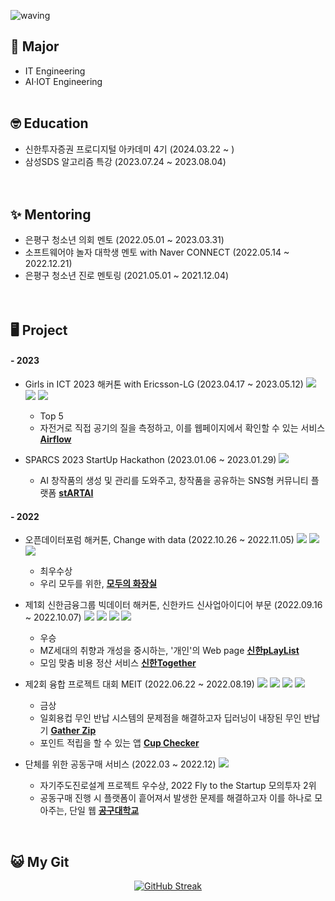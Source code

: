 <!--
**Jueunkim429/Jueunkim429** is a ✨ _special_ ✨ repository because its `README.md` (this file) appears on your GitHub profile.

Here are some ideas to get you started:

- 🔭 I’m currently working on ...
- 🌱 I’m currently learning ...
- 👯 I’m looking to collaborate on ...
- 🤔 I’m looking for help with ...
- 💬 Ask me about ...
- 📫 How to reach me: ...
- 😄 Pronouns: ...
- ⚡ Fun fact: ...
-->

![waving](https://capsule-render.vercel.app/api?type=waving&color=8FAADC&height=250&fontAlign=70&fontAlignY=45&text=Jueun%20Kim&fontSize=90&fontColor=ffffffff)

## 🏫 Major
- IT Engineering 
- AI·IOT Engineering
<br><br>

## 🤓 Education
- 신한투자증권 프로디지털 아카데미 4기 (2024.03.22 ~ )
- 삼성SDS 알고리즘 특강 (2023.07.24 ~ 2023.08.04)
<br><br><br>

## ✨ Mentoring
- 은평구 청소년 의회 멘토 (2022.05.01 ~ 2023.03.31)
- 소프트웨어야 놀자 대학생 멘토 with Naver CONNECT (2022.05.14 ~ 2022.12.21)
- 은평구 청소년 진로 멘토링 (2021.05.01 ~ 2021.12.04)
<br><br><br>

## 🖥️ Project
#### - 2023
- Girls in ICT 2023 해커톤 with Ericsson-LG (2023.04.17 ~ 2023.05.12) <img src="https://img.shields.io/badge/React-61DAFB?style=flat-square&logo=React&logoColor=black"> <img src="https://img.shields.io/badge/Raspberrypi-A22846?style=flat-square&logo=raspberrypi&logoColor=white"> <img src="https://img.shields.io/badge/Python-3776AB?style=flat-square&logo=Python&logoColor=white" > 
  - Top 5
  - 자전거로 직접 공기의 질을 측정하고, 이를 웹페이지에서 확인할 수 있는 서비스 <b>[Airflow](https://airflow-ericssonlg.netlify.app/)</b>

- SPARCS 2023 StartUp Hackathon (2023.01.06 ~ 2023.01.29) <img src="https://img.shields.io/badge/React-61DAFB?style=flat-square&logo=React&logoColor=black"> 
  - AI 창작품의 생성 및 관리를 도와주고, 창작품을 공유하는 SNS형 커뮤니티 플랫폼 <b>[stARTAI](https://github.com/SPARCS-2023-StartUp-Hackathon-3/team-T-repo)</b>

#### - 2022
- 오픈데이터포럼 해커톤, Change with data (2022.10.26 ~ 2022.11.05) <img src="https://img.shields.io/badge/jupyter-F37626?style=flat-square&logo=jupyter&logoColor=white"> <img src="https://img.shields.io/badge/Python-3776AB?style=flat-square&logo=Python&logoColor=white" > <img src="https://img.shields.io/badge/Figma-black?style=flat-square&logo=Figma&logoColor=white">
  - 최우수상
  - 우리 모두를 위한, <b>[모두의 화장실](https://github.com/Jueunkim429/MODU)</b><br>
  
- 제1회 신한금융그룹 빅데이터 해커톤, 신한카드 신사업아이디어 부문 (2022.09.16 ~ 2022.10.07) <img src="https://img.shields.io/badge/React-61DAFB?style=flat-square&logo=React&logoColor=black"> <img src="https://img.shields.io/badge/Android%20Studio-3DDC84?style=flat-square&logo=Android-Studio&logoColor=white"> <img src="https://img.shields.io/badge/JAVA-007396?style=flat-square&logo=java&logoColor=white"> <img src="https://img.shields.io/badge/Figma-black?style=flat-square&logo=Figma&logoColor=white">
  - 우승
  - MZ세대의 취향과 개성을 중시하는, '개인'의 Web page <b>[신한pLayList](https://github.com/cwave-org/S-pLayList)</b>
  - 모임 맞춤 비용 정산 서비스 <b>[신한Together](https://github.com/Jueunkim429/S-Together)</b><br>

- 제2회 융합 프로젝트 대회 MEIT (2022.06.22 ~ 2022.08.19) <img src="https://img.shields.io/badge/Android%20Studio-3DDC84?style=flat-square&logo=Android-Studio&logoColor=white"> <img src="https://img.shields.io/badge/JAVA-007396?style=flat-square&logo=OpenJDK&logoColor=white"> <img src="https://img.shields.io/badge/Raspberrypi-A22846?style=flat-square&logo=raspberrypi&logoColor=white"> <img src="https://img.shields.io/badge/Python-3776AB?style=flat-square&logo=Python&logoColor=white" > 
  - 금상
  - 일회용컵 무인 반납 시스템의 문제점을 해결하고자 딥러닝이 내장된 무인 반납기 <b>[Gather Zip](https://github.com/Jueunkim429/GatherZip)</b>
  - 포인트 적립을 할 수 있는 앱 <b>[Cup Checker](https://github.com/Jueunkim429/CupChecker)</b><br>
  
- 단체를 위한 공동구매 서비스 (2022.03 ~ 2022.12) <img src="https://img.shields.io/badge/React-61DAFB?style=flat-square&logo=React&logoColor=black"> 
  - 자기주도진로설계 프로젝트 우수상, 2022 Fly to the Startup 모의투자 2위
  - 공동구매 진행 시 플랫폼이 흩어져서 발생한 문제를 해결하고자 이를 하나로 모아주는, 단일 웹 <b>[공구대학교](https://csscwave.netlify.app/)</b>

<br/>

## 😺 My Git 
<p align="center">
  <a href="https://git.io/streak-stats"><img src="https://streak-stats.demolab.com?user=Jueunkim429" alt="GitHub Streak" /></a>
</p>


